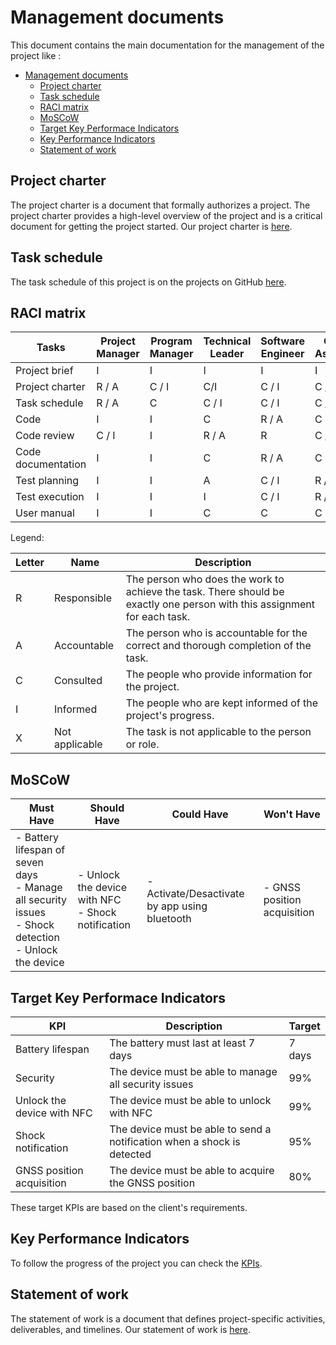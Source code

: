 # Management documents

This document contains the main documentation for the management of the project like :

- [Management documents](#management-documents)
  - [Project charter](#project-charter)
  - [Task schedule](#task-schedule)
  - [RACI matrix](#raci-matrix)
  - [MoSCoW](#moscow)
  - [Target Key Performace Indicators](#target-key-performace-indicators)
  - [Key Performance Indicators](#key-performance-indicators)
  - [Statement of work](#statement-of-work)

## Project charter

The project charter is a document that formally authorizes a project. The project charter provides a high-level overview of the project and is a critical document for getting the project started. Our project charter is [here](projectCharter.md).

## Task schedule

The task schedule of this project is on the projects on GitHub [here]( https://github.com/orgs/algosup/projects/25/views/1).

## RACI matrix

|Tasks|Project Manager|Program Manager|Technical Leader|Software Engineer|Quality Assurance|Technical Writer|Customer|
|-----|---------------|---------------|----------------|-----------------|------------------|-----------------|--------|
|Project brief|I|I|I|I|I|I|R / A|
|Project charter|R / A|C / I|C/I|C / I|C / I|C / I|C / I|
|Task schedule|R / A|C|C / I|C / I|C / I|C / I|I|
|Code|I|I|C|R / A|C|C|X|
|Code review|C / I|I|R / A|R|C / I|C / I|X|
|Code documentation|I|I|C|R / A|C|C|X|
|Test planning|I|I|A|C / I|R / A|C|X|
|Test execution|I|I|I|C / I|R / A|C|X|
|User manual| I|I|C|C|C|R / A|I|

Legend:

|Letter|Name|Description|
|------|----|-----------|
|R|Responsible|The person who does the work to achieve the task. There should be exactly one person with this assignment for each task.|
|A|Accountable|The person who is accountable for the correct and thorough completion of the task.|
|C|Consulted|The people who provide information for the project.|
|I|Informed|The people who are kept informed of the project's progress.|
|X|Not applicable|The task is not applicable to the person or role.|

## MoSCoW

| Must Have| Should Have | Could Have | Won't Have |
| -------- | ----------- | ---------- | ---------- |
| - Battery lifespan of seven days <br> - Manage all security issues <br> - Shock detection <br> - Unlock the device | - Unlock the device with NFC <br> - Shock notification|- Activate/Desactivate by app using bluetooth| - GNSS position acquisition|

## Target Key Performace Indicators

| KPI | Description | Target |
| --- | ----------- | ------ |
| Battery lifespan | The battery must last at least 7 days | 7 days |
| Security | The device must be able to manage all security issues | 99% |
| Unlock the device with NFC | The device must be able to unlock with NFC | 99% |
| Shock notification | The device must be able to send a notification when a shock is detected | 95% |
| GNSS position acquisition | The device must be able to acquire the GNSS position | 80% |

These target KPIs are based on the client's requirements.

## Key Performance Indicators

To follow the progress of the project you can check the [KPIs](https://docs.google.com/spreadsheets/d/1Py72_1mZQ5l20KM0fd6HdSRnmj49YibWoImaeFKPc8U/edit?usp=sharing).

## Statement of work

The statement of work is a document that defines project-specific activities, deliverables, and timelines. Our statement of work is [here](statementOfWork.md).
